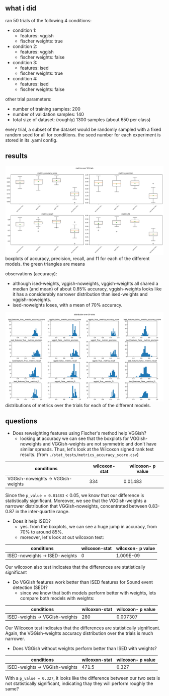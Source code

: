 ## what i did 
ran 50 trials of the following 4 conditions:

- condition 1:
	- features: vggish
	- fischer weights: true
- condition 2:
	- features: vggish
	- fischer weights: false
- condition 3:
	- features: ised
	- fischer weights: true
- condition 4:
	- features: ised
	- fischer weights: false

other trial parameters:

- number of training samples: 200
- number of validation samples: 140
- total size of dataset: (roughly) 1300 samples (about 650 per class)

every trial, a subset of the dataset would be randomly sampled with a fixed random seed for all for conditions. the seed number for each experiment is stored in its .yaml config. 


## results

![boxplots](./metrics.png)
boxplots of accuracy, precision, recall, and f1 for each of the different models. the green triangles are means

observations (accuracy):

- although ised-weights, vggish-noweights, vggish-weights all shared a median (and mean) of about 0.85% accuracy, vggish-weights looks like it has a considerably narrower distribution than ised-weights and vggish-noweights. 
- ised-noweights loses, with a mean of 70% accuracy. 

![distributions](./distributions.png)
distributions of metrics over the trials for each of the different models. 


## questions



- Does reweighting features using Fischer's method help VGGish?
	- looking at accuracy we can see that the boxplots for VGGish-noweights and VGGish-weights are not symmetric and don't have similar spreads. Thus, let's look at the Wilcoxon signed rank test results. 
(from `./stat_tests/metrics_accuracy_score.csv`)

| conditions | wilcoxon-stat | wilcoxon- p value|
| --- | --- | ---|
|VGGish-noweights -> VGGish-weights| 334 | 0.01483|

Since the `p_value = 0.01483` < 0.05, we know that our difference is statistically significant. Moreover, we see that the VGGish-weights a narrower distribution that VGGish-noweights, concentrated between 0.83-0.87 in the inter-quartile range. 

- Does it help ISED?  
	- yes. from the boxplots, we can see a huge jump in accuracy, from 70% to around 85%. 
	- moreover, let's look at out wilcoxon test:
	
| conditions | wilcoxon-stat | wilcoxon- p value|
| --- | --- | ---|
|ISED-noweights -> ISED-weights| 0 | 1.009E-09|

Our wilcoxon also test indicates that the differences are statistically significant

- Do VGGish features work better than ISED features for Sound event detection (SED)?
	- since we know that both models perform better with weights, lets compare both models with weights:
	
| conditions | wilcoxon-stat | wilcoxon- p value|
| --- | --- | ---|
|ISED-weights -> VGGish-weights| 280 | 0.007307 |

Our Wilcoxon test indicates that the differences are statistically significant. Again, the VGGish-weights accuracy distribution over the trials is much narrower.

- Does VGGish without weights perform better than ISED with weights? 

| conditions | wilcoxon-stat | wilcoxon- p value|
| --- | --- | ---|
|ISED-weights -> VGGish-weights| 471.5 | 0.327 |

With a `p_value = 0.327`, it looks like the difference between our two sets is not statistically significant, indicating thay they will perform roughly the same? 